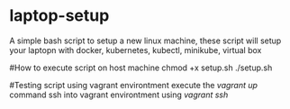 # laptop-setup
A simple bash script to setup a new linux machine, these script will setup your laptopn with docker, kubernetes, kubectl, minikube, virtual box

#How to execute script on host machine
chmod +x setup.sh
./setup.sh

#Testing script using vagrant environtment
execute the *vagrant up* command
ssh into vagrant environtment using *vagrant ssh*

